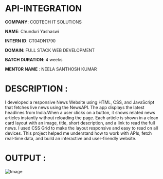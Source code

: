 # API-INTEGRATION

**COMPANY**: CODTECH IT SOLUTIONS

**NAME**: Chunduri Yashaswi

**INTERN ID**: CT04DN1790

**DOMAIN**: FULL STACK WEB DEVELOPMENT

**BATCH DURATION**: 4 weeks

**MENTOR NAME** : NEELA SANTHOSH KUMAR

# DESCRIPTION :

I developed a responsive News Website using HTML, CSS, and JavaScript that fetches live news using the NewsAPI. The app displays the latest headlines from India.When a user clicks on a button, it shows related news articles instantly without reloading the page. Each article is shown in a clean card layout with an image, title, short description, and a link to read the full news. I used CSS Grid to make the layout responsive and easy to read on all devices. This project helped me understand how to work with APIs, fetch real-time data, and build an interactive and user-friendly website.

# OUTPUT : 

![Image](https://github.com/user-attachments/assets/71f4efbb-9054-42c4-bdf7-2c6a484b0df9)
